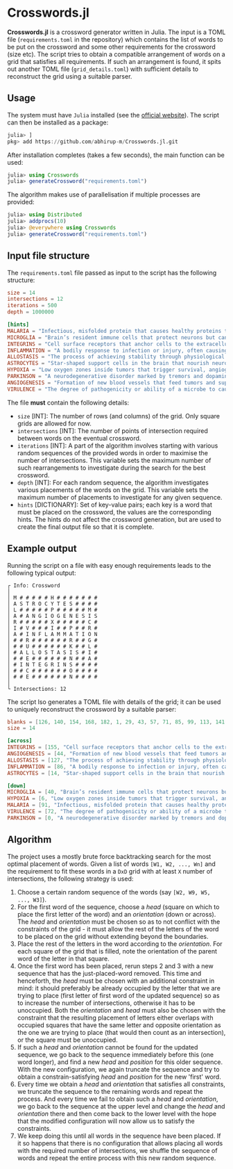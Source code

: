 # Crosswords.jl

**Crosswords.jl** is a crossword generator written in Julia. The input is a TOML file (`requirements.toml` in the repository) which contains the list of words to be put on the crossword and some other requirements for the crossword (size etc). The script tries to obtain a compatible arrangement of words on a grid that satisfies all requirements. If such an arrangement is found, it spits out another TOML file (`grid_details.toml`) with sufficient details to reconstruct the grid using a suitable parser.

## Usage
The system must have `Julia` installed (see the [official website](https://julialang.org/install/)). The script can then be installed as a package:
```julia
julia> ]
pkg> add https://github.com/abhirup-m/Crosswords.jl.git
```

After installation completes (takes a few seconds), the main function can be used:
```julia
julia> using Crosswords
julia> generateCrossword("requirements.toml")
```

The algorithm makes use of parallelisation if multiple processes are provided:
```julia
julia> using Distributed
julia> addprocs(10)
julia> @everywhere using Crosswords
julia> generateCrossword("requirements.toml")
```


## Input file structure
The `requirements.toml` file passed as input to the script has the following structure:
```toml
size = 14
intersections = 12
iterations = 500
depth = 1000000

[hints]
MALARIA = "Infectious, misfolded protein that causes healthy proteins to misfold, leading to fatal neurodegenerative diseases"
MICROGLIA = "Brain’s resident immune cells that protect neurons but can drive chronic inflammation in disease."
INTEGRINS = "Cell surface receptors that anchor cells to the extracellular matrix and relay mechanical signals inside."
INFLAMMATION = "A bodily response to infection or injury, often causing redness and swelling."
ALLOSTASIS = "The process of achieving stability through physiological or behavioral changes in response to stress."
ASTROCYTES = "Star-shaped support cells in the brain that nourish neurons, maintain homeostasis, and turn harmful when reactive in disease."
HYPOXIA = "Low oxygen zones inside tumors that trigger survival, angiogenesis, and therapy resistance."
PARKINSON = "A neurodegenerative disorder marked by tremors and dopamine depletion."
ANGIOGENESIS = "Formation of new blood vessels that feed tumors and support their growth and spread."
VIRULENCE = "The degree of pathogenicity or ability of a microbe to cause disease."
```

The file **must** contain the following details:
- `size` [INT]: The number of rows (and columns) of the grid. Only square grids are allowed for now.
- `intersections` [INT]: The number of points of intersection required between words on the eventual crossword.
- `iterations` [INT]: A part of the algorithm involves starting with various random sequences of the provided words in order to maximise the number of intersections. This variable sets the maximum number of such rearrangements to investigate during the search for the best crossword.
- `depth` [INT]: For each random sequence, the algorithm investigates various placements of the words on the grid. This variable sets the maximum number of placements to investigate for any given sequence.
- `hints` [DICTIONARY]: Set of key-value pairs; each key is a word that must be placed on the crossword, the values are the corresponding hints. The hints do not affect the crossword generation, but are used to create the final output file so that it is complete.

## Example output

Running the script on a file with easy enough requirements leads to the following typical output:
```
┌ Info: Crossword 
│ 
│ M # # # # # H # # # # # # #
│ A S T R O C Y T E S # # # #
│ L # # # # # P # # # # # M #
│ A # A N G I O G E N E S I S
│ R # # # # # X # # # # # C #
│ I # V # # # I # # P # # R #
│ A # I N F L A M M A T I O N
│ # # R # # # # # # R # # G #
│ # # U # # # # # # K # # L #
│ # A L L O S T A S I S # I #
│ # # E # # # # # # N # # A #
│ # I N T E G R I N S # # # #
│ # # C # # # # # # O # # # #
│ # # E # # # # # # N # # # #
│ 
└ Intersections: 12
```

The script lso generates a TOML file with details of the grid; it can be used to uniquely reconstruct the crossword by a suitable parser:
```toml
blanks = [126, 140, 154, 168, 182, 1, 29, 43, 57, 71, 85, 99, 113, 141, 169, 183, 2, 30, 58, 3, 31, 59, 73, 101, 115, 143, 171, 185, 4, 32, 60, 74, 102, 116, 144, 172, 186, 5, 33, 61, 75, 103, 117, 145, 173, 187, 104, 118, 146, 174, 188, 7, 35, 63, 77, 189, 8, 36, 64, 78, 106, 120, 148, 176, 190, 9, 37, 65, 79, 107, 121, 149, 177, 191, 10, 24, 38, 66, 80, 108, 122, 150, 164, 178, 192, 11, 25, 39, 67, 81, 109, 123, 137, 151, 165, 179, 193, 12, 26, 166, 180, 194, 13, 27, 41, 69, 83, 111, 125, 139, 153, 167, 181, 195]
size = 14

[across]
INTEGRINS = [155, "Cell surface receptors that anchor cells to the extracellular matrix and relay mechanical signals inside."]
ANGIOGENESIS = [44, "Formation of new blood vessels that feed tumors and support their growth and spread."]
ALLOSTASIS = [127, "The process of achieving stability through physiological or behavioral changes in response to stress."]
INFLAMMATION = [86, "A bodily response to infection or injury, often causing redness and swelling."]
ASTROCYTES = [14, "Star-shaped support cells in the brain that nourish neurons, maintain homeostasis, and turn harmful when reactive in disease."]

[down]
MICROGLIA = [40, "Brain’s resident immune cells that protect neurons but can drive chronic inflammation in disease."]
HYPOXIA = [6, "Low oxygen zones inside tumors that trigger survival, angiogenesis, and therapy resistance."]
MALARIA = [91, "Infectious, misfolded protein that causes healthy proteins to misfold, leading to fatal neurodegenerative diseases"]
VIRULENCE = [72, "The degree of pathogenicity or ability of a microbe to cause disease."]
PARKINSON = [0, "A neurodegenerative disorder marked by tremors and dopamine depletion."]
```

## Algorithm

The project uses a mostly brute force backtracking search for the most optimal placement of words. Given a list of words `[W1, W2, ..., Wn]` and the requirement to fit these words in a `DxD` grid with at least `X` number of intersections, the following strategy is used:

1. Choose a certain random sequence of the words (say `[W2, W9, W5, ..., W3]`).
2. For the first word of the sequence, choose a _head_ (square on which to place the first letter of the word) and an _orientation_ (down or across). The _head_ and _orientation_ must be chosen so as to not conflict with the constraints of the grid - it must allow the rest of the letters of the word to be placed on the grid without extending beyond the boundaries.
3. Place the rest of the letters in the word according to the _orientation_. For each square of the grid that is filled, note the orientation of the parent word of the letter in that square.
4. Once the first word has been placed, rerun steps 2 and 3 with a new sequence that has the just-placed-word removed. This time and henceforth, the _head_ must be chosen with an additional constraint in mind: it should preferably be already occupied by the letter that we are trying to place (first letter of first word of the updated sequence) so as to increase the number of intersections, otherwise it has to be unoccupied. Both the _orientation_ and _head_ must also be chosen with the constraint that the resulting placement of letters either overlaps with occupied squares that have the same letter and opposite orientation as the one we are trying to place (that would then count as an intersection), or the square must be unoccupied.
5. If such a _head_ and _orientation_ cannot be found for the updated sequence, we go back to the sequence immediately before this (one word longer), and find a new _head_ and _position_ for this older sequence. With the new configuration, we again truncate the sequence and try to obtain a constrain-satisfying _head_ and _position_ for the new 'first' word.
6. Every time we obtain a _head_ and _orientation_ that satisfies all constraints, we truncate the sequence to the remaining words and repeat the process. And every time we fail to obtain such a _head_ and _orientation_, we go back to the sequence at the upper level and change the _head_ and _orientation_ there and then come back to the lower level with the hope that the modified configuration will now allow us to satisfy the constraints.
7. We keep doing this until all words in the sequence have been placed. If it so happens that there is no configuration that allows placing all words with the required number of intersections, we shuffle the sequence of words and repeat the entire process with this new random sequence.
